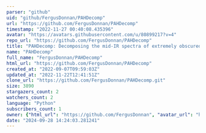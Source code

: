 ```yaml
---
parser: "github"
uid: "github/FergusDonnan/PAHDecomp"
url: "https://github.com/FergusDonnan/PAHDecomp"
timestamp: "2022-11-27 00:40:08.435396"
avatar: "https://avatars.githubusercontent.com/u/80899217?v=4"
repo_url: "https://github.com/FergusDonnan/PAHDecomp"
title: "PAHDecomp: Decomposing the mid-IR spectra of extremely obscured galaxies."
name: "PAHDecomp"
full_name: "FergusDonnan/PAHDecomp"
html_url: "https://github.com/FergusDonnan/PAHDecomp"
created_at: "2022-09-07T09:59:03Z"
updated_at: "2022-11-22T12:41:51Z"
clone_url: "https://github.com/FergusDonnan/PAHDecomp.git"
size: 3890
stargazers_count: 2
watchers_count: 2
language: "Python"
subscribers_count: 1
owner: {"html_url": "https://github.com/FergusDonnan", "avatar_url": "https://avatars.githubusercontent.com/u/80899217?v=4", "login": "FergusDonnan", "type": "User"}
date: "2024-09-28 14:24:03.281241"
---
```

